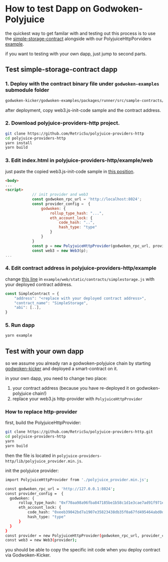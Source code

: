 # How to test Dapp on Godwoken-Polyjuice

the quickest way to get familar with and testing out this process is to use the [simple-storage-contract](https://github.com/RetricSu/godwoken-examples/tree/bbb824f8945ac55e48a6482b419ab41a8333e62e/packages/runner/src/sample-contracts) alongside with our PolyjuiceHttpPorviders [example](https://github.com/RetricSu/polyjuice-providers-http/tree/master/example/web).

if you want to testing with your own dapp, just jump to second parts.

## Test simple-storage-contract dapp

### 1. Deploy with the contract binary file under `godwoken-examples` submodule folder

```sh
godwoken-kicker/godwoken-examples/packages/runner/src/sample-contracts/SimpleStorage.bin
```
after deployment, copy web3.js-init-code sample and the contract address.

### 2. Download polyjuice-providers-http project.

```sh
git clone https://github.com/RetricSu/polyjuice-providers-http
cd polyjuice-providers-http
yarn install
yarn build
```

### 3. Edit index.html in polyjuice-providers-http/example/web

just paste the copied web3.js-init-code sample in [this position](https://github.com/RetricSu/polyjuice-providers-http/blob/master/example/web/index.html#L17-L28).

```html
<body>
...
<script>
            // init provider and web3
            const godwoken_rpc_url = 'http://localhost:8024';
            const provider_config =  {
                godwoken: {
                    rollup_type_hash: "...",
                    eth_account_lock: {
                        code_hash: "..",
                        hash_type: "type"
                    }
                }
            }
            const p = new PolyjuiceHttpProvider(godwoken_rpc_url, provider_config);
            const web3 = new Web3(p);
...
```

### 4. Edit contract address in polyjuice-providers-http/example

change [this line](https://github.com/RetricSu/polyjuice-providers-http/blob/master/example/web/static/contracts/simplestorage.js#L3) in `example/web/static/contracts/simplestorage.js` with your deployed contract address.

```javascript
const SimpleContract = {
    "address": "<replace with your deployed contract address>",
    "contract_name": "SimpleStorage",
    "abi": [..],
}
```

### 5. Run dapp

```sh
yarn example
```

## Test with your own dapp

so we assume you already ran a godwoken-polyjuice chain by starting [godwoken-kicker](https://github.com/retricsu/godwoken-kicker) and deployed a smart-contract on it.

in your own dapp, you need to change two place:

1. your contract address (because you have re-deployed it on godwoken-polyjuice chain!)
2. replace your web3.js http-provider with `PolyjuiceHttpProvider`

### How to replace http-provider

first, build the PolyjuiceHttpProvider:

```sh
git clone https://github.com/RetricSu/polyjuice-providers-http.git
cd polyjuice-providers-http
yarn
yarn build
```
then  the file is located in `polyjuice-providers-http/lib/polyjuice_provider.min.js`.

init the polyjuice provider:

```sh
import PolyjuiceHttpProvider from './polyjuice_provider.min.js';

const godwoken_rpc_url = 'http://127.0.0.1:8024';
const provider_config =  {
  godwoken: {
      rollup_type_hash: "0xf70aa98a96fba847185be1b58c1d1e3cae7ad91f971eecc5749799d5e72939f0",
      eth_account_lock: {
          code_hash: "0xeeb39042bd7a1907e35823438db35f0a67fd495464abd0d183220e1ee8dda009",
          hash_type: "type"
      }
  }
}
const provider = new PolyjuiceHttpProvider(godwoken_rpc_url, provider_config);
const web3 = new Web3(provider);
```

you should be able to copy the specific init code when you deploy contract via Godwoken-Kicker.


